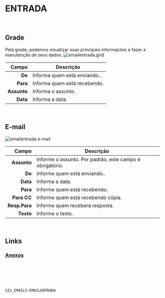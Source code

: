 # ENTRADA
<br>

## Grade
Pela grade, podemos visualizar suas principais informações e fazer a manutenção de seus dados.
![emailentrada.grid](https://raw.githubusercontent.com/netforcews/docs-siscom/master/geral/imagens/emailentrada.grid.png)

Campo | Descrição
--:|---
**De** | Informa quem está enviando..
**Para** | Informa quem está recebendo.
**Assunto** | Informa o assunto.
**Data** | Informa a data.
<br>

## E-mail
![emailentrada.e-mail](https://raw.githubusercontent.com/netforcews/docs-siscom/master/geral/imagens/emailentrada.e-mail.png)

Campo | Descrição
--:|---
**Assunto** | Informe o assunto. Por padrão, este campo é obrigatório.
**De** | Informe quem está enviando..
**Data** | Informa a data.
**Para** | Informe quem está recebendo.
**Para CC** | Informe quem está recebendo cópia.
**Resp.Para** | Informe quem receberá resposta.
**Texto** | Informe o texto.
<br>

## Links
### [Anexos](/geral/emailanexos.md)
<br>
<br>
<br>
<br>

```SIS_EMAILS:EMAILENTRADA```
